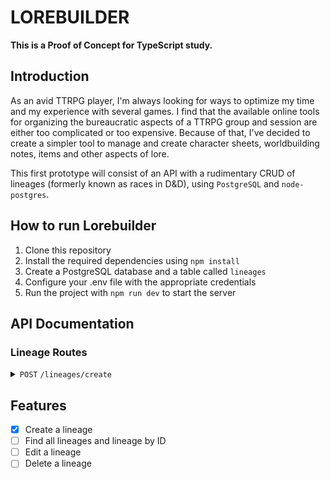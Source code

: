 # LOREBUILDER
**This is a Proof of Concept for TypeScript study.**

## Introduction

As an avid TTRPG player, I'm always looking for ways to optimize my time and my experience with several games. I find that the available online tools for organizing the bureaucratic aspects of a TTRPG group and session are either too complicated or too expensive. Because of that, I've decided to create a simpler tool to manage and create character sheets, worldbuilding notes, items and other aspects of lore.

This first prototype will consist of an API with a rudimentary CRUD of lineages (formerly known as races in D&D), using `PostgreSQL` and `node-postgres`.


## How to run Lorebuilder
1. Clone this repository
2. Install the required dependencies using `npm install`
3. Create a PostgreSQL database and a table called `lineages`
4. Configure your .env file with the appropriate credentials
5. Run the project with `npm run dev` to start the server


## API Documentation
### Lineage Routes
<details>
    <summary><code>POST</code> <code>/lineages/create</code></summary>
    Body

```json
{
    "name": "Minions",
    "maxAge": 5000,
    "adultAge": 0,
    "isPlayable": false,
    "description": "The Minions are small, yellow, oval shaped creatures. They tend to have little self-control."
}
```

</details>


## Features

- [x] Create a lineage
- [ ] Find all lineages and lineage by ID
- [ ] Edit a lineage
- [ ] Delete a lineage